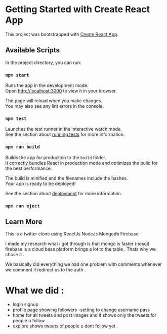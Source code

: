 # Getting Started with Create React App

This project was bootstrapped with [Create React App](https://github.com/facebook/create-react-app).

## Available Scripts

In the project directory, you can run:

### `npm start`

Runs the app in the development mode.\
Open [http://localhost:3000](http://localhost:3000) to view it in your browser.

The page will reload when you make changes.\
You may also see any lint errors in the console.

### `npm test`

Launches the test runner in the interactive watch mode.\
See the section about [running tests](https://facebook.github.io/create-react-app/docs/running-tests) for more information.

### `npm run build`

Builds the app for production to the `build` folder.\
It correctly bundles React in production mode and optimizes the build for the best performance.

The build is minified and the filenames include the hashes.\
Your app is ready to be deployed!

See the section about [deployment](https://facebook.github.io/create-react-app/docs/deployment) for more information.

### `npm run eject`

## Learn More
This is a twitter clone using ReactJs NodeJs Mongodb Firebase

I made my research what i got through is that mongo is faster (nosql) firebase is a cloud base platform brings a lot to the table . Thats why we chose it . 

We basically did everything we had one problem with comments whenever we comment it redirect us to the auth .

# What we did : 
- login signup 
- profile page showing followers 
-setting to change username pass
- home for all tweets and post images  and it shows only the tweets for people u follow 
- explore shows tweets of people u dont follow yet . 
